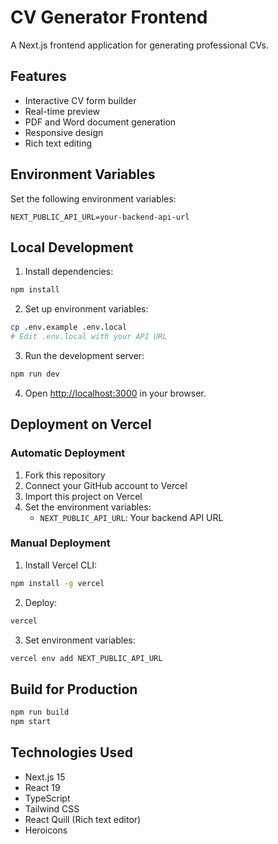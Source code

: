 # CV Generator Frontend

A Next.js frontend application for generating professional CVs.

## Features

- Interactive CV form builder
- Real-time preview
- PDF and Word document generation
- Responsive design
- Rich text editing

## Environment Variables

Set the following environment variables:

```env
NEXT_PUBLIC_API_URL=your-backend-api-url
```

## Local Development

1. Install dependencies:
```bash
npm install
```

2. Set up environment variables:
```bash
cp .env.example .env.local
# Edit .env.local with your API URL
```

3. Run the development server:
```bash
npm run dev
```

4. Open [http://localhost:3000](http://localhost:3000) in your browser.

## Deployment on Vercel

### Automatic Deployment

1. Fork this repository
2. Connect your GitHub account to Vercel
3. Import this project on Vercel
4. Set the environment variables:
   - `NEXT_PUBLIC_API_URL`: Your backend API URL

### Manual Deployment

1. Install Vercel CLI:
```bash
npm install -g vercel
```

2. Deploy:
```bash
vercel
```

3. Set environment variables:
```bash
vercel env add NEXT_PUBLIC_API_URL
```

## Build for Production

```bash
npm run build
npm start
```

## Technologies Used

- Next.js 15
- React 19
- TypeScript
- Tailwind CSS
- React Quill (Rich text editor)
- Heroicons
